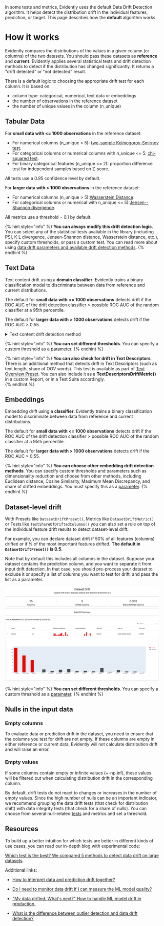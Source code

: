 In some tests and metrics, Evidently uses the default Data Drift Detection algorithm. It helps detect the distribution drift in the individual features, prediction, or target. This page describes how the **default** algorithm works.

# How it works

Evidently compares the distributions of the values in a given column (or columns) of the two datasets. You should pass these datasets as **reference** and **current**. Evidently applies several statistical tests and drift detection methods to detect if the distribution has changed significantly. It returns a "drift detected" or "not detected" result.

There is a default logic to choosing the appropriate drift test for each column. It is based on:

* column type: categorical, numerical, text data or embeddings
* the number of observations in the reference dataset
* the number of unique values in the column (n\_unique)

## Tabular Data 

For **small data with <= 1000 observations** in the reference dataset:

* For numerical columns (n\_unique \> 5): [two-sample Kolmogorov-Smirnov test](https://en.wikipedia.org/wiki/Kolmogorov%E2%80%93Smirnov_test).
* For categorical columns or numerical columns with n\_unique <= 5: [chi-squared test](https://en.wikipedia.org/wiki/Chi-squared_test).
* For binary categorical features (n\_unique <= 2): proportion difference test for independent samples based on Z-score.

All tests use a 0.95 confidence level by default.  

For **larger data with \> 1000 observations** in the reference dataset:

* For numerical columns (n\_unique \> 5):[Wasserstein Distance](https://en.wikipedia.org/wiki/Wasserstein_metric).
* For categorical columns or numerical with n\_unique <= 5):[Jensen--Shannon divergence](https://en.wikipedia.org/wiki/Jensen%E2%80%93Shannon_divergence).

All metrics use a threshold = 0.1 by default.  

{% hint style="info" %}
**You can always modify this drift detection logic**. You can select any of the statistical tests available in the library (including PSI, K-L divergence, Jensen-Shannon distance, Wasserstein distance, etc.), specify custom thresholds, or pass a custom test. You can read more about using [data drift parameters and available drift detection methods](../customization/options-for-statistical-tests.md).
{% endhint %}

## Text Data 

Text content drift using a **domain classifier**. Evidently trains a binary classification model to discriminate between data from reference and current distributions. 

The default for **small data with <= 1000 observations** detects drift if the ROC AUC of the drift detection classifier > possible ROC AUC of the random classifier at a 95th percentile.

The default for **larger data with > 1000 observations** detects drift if the ROC AUC > 0.55.

<details>
<summary>Text content drift detection method</summary>
**For small data**. The drift score is the ROC-AUC score of the domain classifier computed on a validation dataset. The ROC AUC of the created classifier is compared to the ROC AUC of the random classifier at a set percentile. To ensure the result is statistically meaningful, we repeat the calculation 1000 times with randomly assigned target class probabilities. This produces a distribution with a mean of 0,5. We then take the 95th percentile (default) of this distribution and compare it to the ROC-AUC score of the classifier. If the classifier score is higher, we consider the data drift to be detected. You can also set a different percentile as a parameter.
**For large data**. Directly compare against defined ROC AUC threshold. 
</details>

{% hint style="info" %}
**You can set different thresholds**. You can specify a custom threshold as a [parameter](../customization/options-for-statistical-tests.md).
{% endhint %}

{% hint style="info" %}
**You can also check for drift in Text Descriptors**. There is an additional method that detects drift in Text Descriptors (such as text length, share of OOV words). This test is available as part of [Text Overview Preset](../presets/text-overview.md). You can also include it as a **TextDescriptorsDriftMetric()** in a custom Report, or in a Test Suite accordingly.  
{% endhint %}

## Embeddings 

Embedding drift using a **classifier**. Evidently trains a binary classification model to discriminate between data from reference and current distributions. 

The default for **small data with <= 1000 observations** detects drift if the ROC AUC of the drift detection classifier > possible ROC AUC of the random classifier at a 95th percentile.

The default for **larger data with > 1000 observations** detects drift if the ROC AUC > 0.55.

{% hint style="info" %}
**You can choose other embedding drift detection methods**. You can specify custom thresholds and parameters such as dimensionality reduction and choose from other methods, including Euclidean distance, Cosine Similarity, Maximum Mean Discrepancy, and share of drifted embeddings. You must specify this as a [parameter](../customization/embeddings-drift-parameters.md).
{% endhint %}

## Dataset-level drift

With Presets like `DatasetDriftPreset()`, Metrics like `DatasetDriftMetric()` or Tests like `TestShareOfDriftedColumns()` you can also set a rule on top of the individual feature drift results to detect dataset-level drift. 

For example, you can declare dataset drift if 50% of all features (columns) drifted or if ⅓ of the most important features drifted. 
**The default in `DatasetDriftPreset()` is 0.5**. 

Note that by default this includes all columns in the dataset. Suppose your dataset contains the prediction column, and you want to separate it from input drift detection. In that case, you should pre-process your dataset to exclude it or specify a list of columns you want to test for drift, and pass the list as a parameter.   

![](../.gitbook/assets/reports/report_example_data_drift-min.png)

{% hint style="info" %}
**You can set different thresholds**. You can specify a custom threshold as a [parameter](../customization/options-for-statistical-tests.md).
{% endhint %}

## Nulls in the input data 

### Empty columns 

To evaluate data or prediction drift in the dataset, you need to ensure that the columns you test for drift are not empty. If these columns are empty in either reference or current data, Evidently will not calculate distribution drift and will raise an error.

### Empty values 

If some columns contain empty or infinite values (+-np.inf), these values will be filtered out when calculating distribution drift in the corresponding column.

By default, drift tests do not react to changes or increases in the number of empty values. Since the high number of nulls can be an important indicator, we recommend grouping the data drift tests (that check for distribution shift) with data integrity tests (that check for a share of nulls). You can choose from several null-related [tests](all-tests.md#data-integrity) and metrics and set a threshold.

## Resources

To build up a better intuition for which tests are better in different kinds of use cases, you can read our in-depth blog with experimental code:   

[Which test is the best? We compared 5 methods to detect data drift on large datasets](https://evidentlyai.com/blog/data-drift-detection-large-datasets).  

Additional links:  

* [How to interpret data and prediction drift together? ](https://evidentlyai.com/blog/data-and-prediction-drift)  

* [Do I need to monitor data drift if I can measure the ML model quality?](https://evidentlyai.com/blog/ml-monitoring-do-i-need-data-drift)  

* ["My data drifted. What's next?" How to handle ML model drift in production.](https://evidentlyai.com/blog/ml-monitoring-data-drift-how-to-handle)  

* [What is the difference between outlier detection and data drift detection?](https://evidentlyai.com/blog/ml-monitoring-drift-detection-vs-outlier-detection)
